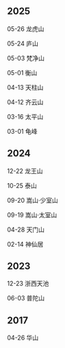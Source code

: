 ## 2025

05-26 龙虎山

05-24 庐山

05-03 梵净山

05-01 衡山

04-13 天柱山

04-12 齐云山

03-16 太平山

03-01 龟峰

## 2024

12-22 龙王山

10-25 泰山

09-20 嵩山·少室山

09-19 嵩山·太室山

04-28 天门山

02-14 神仙居

## 2023

12-23 浙西天池

06-03 普陀山

## 2017

04-26 华山

